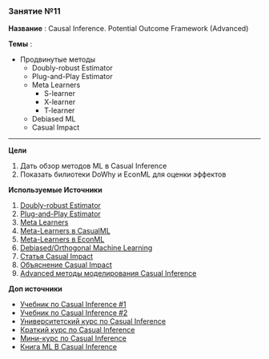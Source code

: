 ### Занятие №11

**Название** : Causal Inference. Potential Outcome Framework (Advanced)

**Темы** : 
* Продвинутые методы
  * Doubly-robust Estimator
  * Plug-and-Play Estimator
  * Meta Learners
    * S-learner
    * X-learner
    * T-learner
  * Debiased ML
  * Casual Impact

___
**Цели**
  1. Дать обзор методов ML в Casual Inference
  2. Показать билиотеки DoWhy и EconML для оценки эффектов

**Используемые Источники**

1. [Doubly-robust Estimator](https://matheusfacure.github.io/python-causality-handbook/12-Doubly-Robust-Estimation.html)
2. [Plug-and-Play Estimator](https://matheusfacure.github.io/python-causality-handbook/20-Plug-and-Play-Estimators.html)
3. [Meta Learners](https://matheusfacure.github.io/python-causality-handbook/21-Meta-Learners.html)
4. [Meta-Learners в CasualML](https://causalml.readthedocs.io/en/latest/methodology.html#s-learner)
5. [Meta-Learners в EconML](https://www.pywhy.org/EconML/spec/estimation/metalearners.html)
6. [Debiased/Orthogonal Machine Learning](https://matheusfacure.github.io/python-causality-handbook/22-Debiased-Orthogonal-Machine-Learning.html#)
7. [Статья Casual Impact](https://projecteuclid.org/journals/annals-of-applied-statistics/volume-9/issue-1/Inferring-causal-impact-using-Bayesian-structural-time-series-models/10.1214/14-AOAS788.full)
8. [Объяснение Casual Impact](https://www.youtube.com/watch?v=0_bl0A-cXcY)
9. [Advanced методы моделирования Casual Inference](https://www.youtube.com/watch?v=Kx6W-Jq3OWE)

   
**Доп источники**
* [Учебник по Casual Inference #1](https://miguelhernan.org/whatifbook)
* [Учебник по Casual Inference #2](https://library.fa.ru/files/Imbens.pdf)
* [Университетский курс по Casual Inference](https://www.cs.uic.edu/~elena/courses/fall19/cs594cil.html)
* [Краткий курс по Casual Inference](https://www.youtube.com/watch?v=CfzO4IEMVUk&list=PLoazKTcS0Rzb6bb9L508cyJ1z-U9iWkA0)
* [Мини-курс по Casual Inference](https://www.youtube.com/watch?v=zvrcyqcN9Wo&t=4243s)
* [Книга ML В Casual Inference](https://causalml-book.org/)
